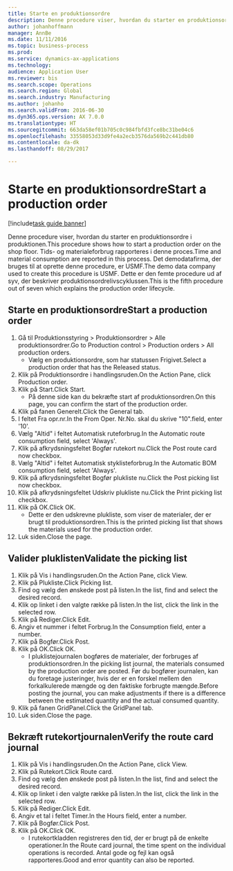 ```yaml
--- 
title: Starte en produktionsordre
description: Denne procedure viser, hvordan du starter en produktionsordre i produktionen.
author: johanhoffmann
manager: AnnBe
ms.date: 11/11/2016
ms.topic: business-process
ms.prod: 
ms.service: dynamics-ax-applications
ms.technology: 
audience: Application User
ms.reviewer: bis
ms.search.scope: Operations
ms.search.region: Global
ms.search.industry: Manufacturing
ms.author: johanho
ms.search.validFrom: 2016-06-30
ms.dyn365.ops.version: AX 7.0.0
ms.translationtype: HT
ms.sourcegitcommit: 663da58ef01b705c0c984fbfd3fce8bc31be04c6
ms.openlocfilehash: 33558053d33d9fe4a2ecb3576da569b2c441db80
ms.contentlocale: da-dk
ms.lasthandoff: 08/29/2017

---
```

# <a name="start-a-production-order"></a><span data-ttu-id="5e866-103">Starte en produktionsordre</span><span class="sxs-lookup"><span data-stu-id="5e866-103">Start a production order</span></span>

[!include[task guide banner](../../includes/task-guide-banner.md)]

<span data-ttu-id="5e866-104">Denne procedure viser, hvordan du starter en produktionsordre i produktionen.</span><span class="sxs-lookup"><span data-stu-id="5e866-104">This procedure shows how to start a production order on the shop floor.</span></span> <span data-ttu-id="5e866-105">Tids- og materialeforbrug rapporteres i denne proces.</span><span class="sxs-lookup"><span data-stu-id="5e866-105">Time and material consumption are reported in this process.</span></span> <span data-ttu-id="5e866-106">Det demodatafirma, der bruges til at oprette denne procedure, er USMF.</span><span class="sxs-lookup"><span data-stu-id="5e866-106">The demo data company used to create this procedure is USMF.</span></span> <span data-ttu-id="5e866-107">Dette er den femte procedure ud af syv, der beskriver produktionsordrelivscyklussen.</span><span class="sxs-lookup"><span data-stu-id="5e866-107">This is the fifth procedure out of seven which explains the production order lifecycle.</span></span>


## <a name="start-a-production-order"></a><span data-ttu-id="5e866-108">Starte en produktionsordre</span><span class="sxs-lookup"><span data-stu-id="5e866-108">Start a production order</span></span>
1. <span data-ttu-id="5e866-109">Gå til Produktionsstyring > Produktionsordrer > Alle produktionsordrer.</span><span class="sxs-lookup"><span data-stu-id="5e866-109">Go to Production control > Production orders > All production orders.</span></span>
    * <span data-ttu-id="5e866-110">Vælg en produktionsordre, som har statussen Frigivet.</span><span class="sxs-lookup"><span data-stu-id="5e866-110">Select a production order that has the Released status.</span></span>  
2. <span data-ttu-id="5e866-111">Klik på Produktionsordre i handlingsruden.</span><span class="sxs-lookup"><span data-stu-id="5e866-111">On the Action Pane, click Production order.</span></span>
3. <span data-ttu-id="5e866-112">Klik på Start.</span><span class="sxs-lookup"><span data-stu-id="5e866-112">Click Start.</span></span>
    * <span data-ttu-id="5e866-113">På denne side kan du bekræfte start af produktionsordren.</span><span class="sxs-lookup"><span data-stu-id="5e866-113">On this page, you can confirm the start of the production order.</span></span>  
4. <span data-ttu-id="5e866-114">Klik på fanen Generelt.</span><span class="sxs-lookup"><span data-stu-id="5e866-114">Click the General tab.</span></span>
5. <span data-ttu-id="5e866-115">I feltet Fra opr.nr.</span><span class="sxs-lookup"><span data-stu-id="5e866-115">In the From Oper.</span></span> <span data-ttu-id="5e866-116">Nr.</span><span class="sxs-lookup"><span data-stu-id="5e866-116">No.</span></span> <span data-ttu-id="5e866-117">skal du skrive "10".</span><span class="sxs-lookup"><span data-stu-id="5e866-117">field, enter '10'.</span></span>
6. <span data-ttu-id="5e866-118">Vælg "Altid" i feltet Automatisk ruteforbrug.</span><span class="sxs-lookup"><span data-stu-id="5e866-118">In the Automatic route consumption field, select 'Always'.</span></span>
7. <span data-ttu-id="5e866-119">Klik på afkrydsningsfeltet Bogfør rutekort nu.</span><span class="sxs-lookup"><span data-stu-id="5e866-119">Click the Post route card now checkbox.</span></span>
8. <span data-ttu-id="5e866-120">Vælg "Altid" i feltet Automatisk styklisteforbrug.</span><span class="sxs-lookup"><span data-stu-id="5e866-120">In the Automatic BOM consumption field, select 'Always'.</span></span>
9. <span data-ttu-id="5e866-121">Klik på afkrydsningsfeltet Bogfør plukliste nu.</span><span class="sxs-lookup"><span data-stu-id="5e866-121">Click the Post picking list now checkbox.</span></span>
10. <span data-ttu-id="5e866-122">Klik på afkrydsningsfeltet Udskriv plukliste nu.</span><span class="sxs-lookup"><span data-stu-id="5e866-122">Click the Print picking list checkbox.</span></span>
11. <span data-ttu-id="5e866-123">Klik på OK.</span><span class="sxs-lookup"><span data-stu-id="5e866-123">Click OK.</span></span>
    * <span data-ttu-id="5e866-124">Dette er den udskrevne plukliste, som viser de materialer, der er brugt til produktionsordren.</span><span class="sxs-lookup"><span data-stu-id="5e866-124">This is the printed picking list that shows the materials used for the production order.</span></span>  
12. <span data-ttu-id="5e866-125">Luk siden.</span><span class="sxs-lookup"><span data-stu-id="5e866-125">Close the page.</span></span>

## <a name="validate-the-picking-list"></a><span data-ttu-id="5e866-126">Valider pluklisten</span><span class="sxs-lookup"><span data-stu-id="5e866-126">Validate the picking list</span></span>
1. <span data-ttu-id="5e866-127">Klik på Vis i handlingsruden.</span><span class="sxs-lookup"><span data-stu-id="5e866-127">On the Action Pane, click View.</span></span>
2. <span data-ttu-id="5e866-128">Klik på Plukliste.</span><span class="sxs-lookup"><span data-stu-id="5e866-128">Click Picking list.</span></span>
3. <span data-ttu-id="5e866-129">Find og vælg den ønskede post på listen.</span><span class="sxs-lookup"><span data-stu-id="5e866-129">In the list, find and select the desired record.</span></span>
4. <span data-ttu-id="5e866-130">Klik op linket i den valgte række på listen.</span><span class="sxs-lookup"><span data-stu-id="5e866-130">In the list, click the link in the selected row.</span></span>
5. <span data-ttu-id="5e866-131">Klik på Rediger.</span><span class="sxs-lookup"><span data-stu-id="5e866-131">Click Edit.</span></span>
6. <span data-ttu-id="5e866-132">Angiv et nummer i feltet Forbrug.</span><span class="sxs-lookup"><span data-stu-id="5e866-132">In the Consumption field, enter a number.</span></span>
7. <span data-ttu-id="5e866-133">Klik på Bogfør.</span><span class="sxs-lookup"><span data-stu-id="5e866-133">Click Post.</span></span>
8. <span data-ttu-id="5e866-134">Klik på OK.</span><span class="sxs-lookup"><span data-stu-id="5e866-134">Click OK.</span></span>
    * <span data-ttu-id="5e866-135">I pluklistejournalen bogføres de materialer, der forbruges af produktionsordren.</span><span class="sxs-lookup"><span data-stu-id="5e866-135">In the picking list journal, the materials consumed by the production order are posted.</span></span> <span data-ttu-id="5e866-136">Før du bogfører journalen, kan du foretage justeringer, hvis der er en forskel mellem den forkalkulerede mængde og den faktiske forbrugte mængde.</span><span class="sxs-lookup"><span data-stu-id="5e866-136">Before posting the journal, you can make adjustments if there is a difference between the estimated quantity and the actual consumed quantity.</span></span>  
9. <span data-ttu-id="5e866-137">Klik på fanen GridPanel.</span><span class="sxs-lookup"><span data-stu-id="5e866-137">Click the GridPanel tab.</span></span>
10. <span data-ttu-id="5e866-138">Luk siden.</span><span class="sxs-lookup"><span data-stu-id="5e866-138">Close the page.</span></span>

## <a name="verify-the-route-card-journal"></a><span data-ttu-id="5e866-139">Bekræft rutekortjournalen</span><span class="sxs-lookup"><span data-stu-id="5e866-139">Verify the route card journal</span></span>
1. <span data-ttu-id="5e866-140">Klik på Vis i handlingsruden.</span><span class="sxs-lookup"><span data-stu-id="5e866-140">On the Action Pane, click View.</span></span>
2. <span data-ttu-id="5e866-141">Klik på Rutekort.</span><span class="sxs-lookup"><span data-stu-id="5e866-141">Click Route card.</span></span>
3. <span data-ttu-id="5e866-142">Find og vælg den ønskede post på listen.</span><span class="sxs-lookup"><span data-stu-id="5e866-142">In the list, find and select the desired record.</span></span>
4. <span data-ttu-id="5e866-143">Klik op linket i den valgte række på listen.</span><span class="sxs-lookup"><span data-stu-id="5e866-143">In the list, click the link in the selected row.</span></span>
5. <span data-ttu-id="5e866-144">Klik på Rediger.</span><span class="sxs-lookup"><span data-stu-id="5e866-144">Click Edit.</span></span>
6. <span data-ttu-id="5e866-145">Angiv et tal i feltet Timer.</span><span class="sxs-lookup"><span data-stu-id="5e866-145">In the Hours field, enter a number.</span></span>
7. <span data-ttu-id="5e866-146">Klik på Bogfør.</span><span class="sxs-lookup"><span data-stu-id="5e866-146">Click Post.</span></span>
8. <span data-ttu-id="5e866-147">Klik på OK.</span><span class="sxs-lookup"><span data-stu-id="5e866-147">Click OK.</span></span>
    * <span data-ttu-id="5e866-148">I rutekortkladden registreres den tid, der er brugt på de enkelte operationer.</span><span class="sxs-lookup"><span data-stu-id="5e866-148">In the Route card journal, the time spent on the individual operations is recorded.</span></span> <span data-ttu-id="5e866-149">Antal gode og fejl kan også rapporteres.</span><span class="sxs-lookup"><span data-stu-id="5e866-149">Good and error quantity can also be reported.</span></span>  


